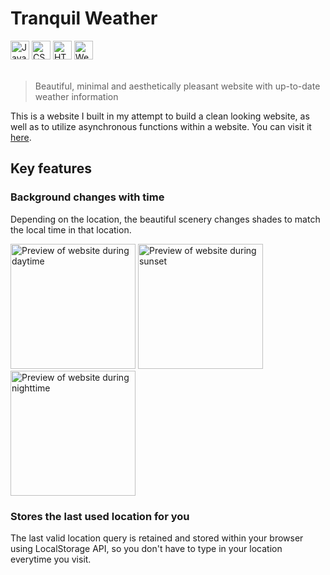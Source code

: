 # Tranquil Weather

<div>
<img width="30" alt="JavaScript Logo" src="https://user-images.githubusercontent.com/63795894/188160936-4bd2d96f-1bf0-4bff-b6b0-175d847c437c.png">
<img width="30" alt="CSS Logo" src="https://user-images.githubusercontent.com/63795894/188161118-57c61340-710f-4241-9b21-a58bd63f74dd.png">
<img width="30" alt="HTML5 Logo" src="https://user-images.githubusercontent.com/63795894/188160672-c7f92158-fdb8-4402-b871-3418258fe324.png">
<img width="30" alt="Webpack Logo" src="https://user-images.githubusercontent.com/63795894/188162211-1eeaea92-b550-4ae4-a3b3-6aba7ba7a95b.png">
</div>
<br>

>Beautiful, minimal and aesthetically pleasant website with up-to-date weather information

This is a website I built in my attempt to build a clean looking website, as well as to utilize asynchronous functions within a website. You can visit it [here](https://sikai00.github.io/tranquil-weather/).

## Key features
### Background changes with time
Depending on the location, the beautiful scenery changes shades to match the local time in that location.

<div>
<img width="200" alt="Preview of website during daytime" src="https://user-images.githubusercontent.com/63795894/188159115-98056686-32af-4b15-8e1a-eb7b88d081e8.png">
<img width="200" alt="Preview of website during sunset" src="https://user-images.githubusercontent.com/63795894/188159086-9871dea9-2a7e-426d-beb0-549f70c55d62.png">
<img width="200" alt="Preview of website during nighttime" src="https://user-images.githubusercontent.com/63795894/188159099-6514304a-902c-4dc5-8558-f9ab3e42dc01.png">
</div>

### Stores the last used location for you
The last valid location query is retained and stored within your browser using LocalStorage API, so you don't have to type in your location everytime you visit.
